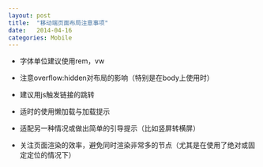 ```yaml
---
layout: post
title:  "移动端页面布局注意事项"
date:   2014-04-16
categories: Mobile
---
```


* 字体单位建议使用rem，vw

* 注意overflow:hidden对布局的影响（特别是在body上使用时）

* 建议用js触发链接的跳转

* 适时的使用懒加载与加载提示

* 适配另一种情况或做出简单的引导提示（比如竖屏转横屏）

* 关注页面渲染的效率，避免同时渲染非常多的节点（尤其是在使用了绝对或固定定位的情况下）